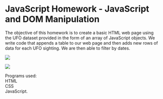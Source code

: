 # JavaScript Homework - JavaScript and DOM Manipulation

The objective of this homework is to create a basic HTML web page using the UFO dataset provided in the form of an array of JavaScript objects. We write code that appends a table to our web page and then adds new rows of data for each UFO sighting. We are then able to filter by dates.


![](javascript-challenge/UFO-level-1/images/pic1.png)


![](javascript-challenge/UFO-level-1/static/images/pic2.png)


Programs used:\
HTML\
CSS\
JavaScript.


